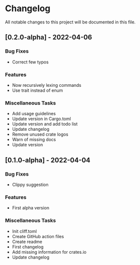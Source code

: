# Changelog

All notable changes to this project will be documented in this file.

## [0.2.0-alpha] - 2022-04-06

### Bug Fixes

- Correct few typos

### Features

- Now recursively lexing commands
- Use trait instead of enum

### Miscellaneous Tasks

- Add usage guidelines
- Update version in Cargo.toml
- Update version and add todo list
- Update changelog
- Remove unused crate logos
- Warn of missing docs
- Update version

## [0.1.0-alpha] - 2022-04-04

### Bug Fixes

- Clippy suggestion

### Features

- First alpha version

### Miscellaneous Tasks

- Init cliff.toml
- Create GitHub action files
- Create readme
- First changelog
- Add missing information for crates.io
- Update changelog

<!-- generated by git-cliff -->
